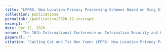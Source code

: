 ```yaml
---
title: "LPPRS: New Location Privacy Preserving Schemes Based on Ring Signature over Mobile Social Networks"
collection: publications
permalink: /publication/2020-12-inscrypt
excerpt: ''
date: Dec 11, 2020
venue: 'The 16th International Conference on Information Security and Cryptology (Inscrypt 2020), Guangzhou, China, December 11-14, 2020'
paperurl: ''
citation: 'Cailing Cai and Tsz Hon Yuen: LPPRS: New Location Privacy Preserving Schemes Based on Ring Signature over Mobile Social Networks. To appear in Inscrypt 2020.'
---
```


